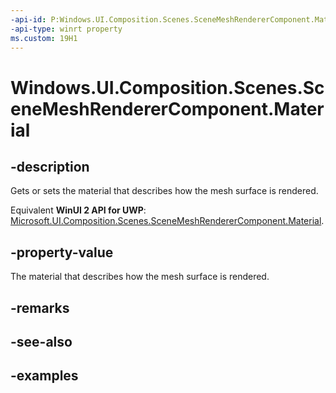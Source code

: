 ```yaml
---
-api-id: P:Windows.UI.Composition.Scenes.SceneMeshRendererComponent.Material
-api-type: winrt property
ms.custom: 19H1
---
```


<!-- Property syntax.
public SceneMaterial Material { get;  set; }
-->

# Windows.UI.Composition.Scenes.SceneMeshRendererComponent.Material

## -description

Gets or sets the material that describes how the mesh surface is rendered.

Equivalent **WinUI 2 API for UWP**: [Microsoft.UI.Composition.Scenes.SceneMeshRendererComponent.Material](/windows/winui/api/microsoft.ui.composition.scenes.scenemeshrenderercomponent.material).

## -property-value

The material that describes how the mesh surface is rendered.

## -remarks

## -see-also

## -examples

